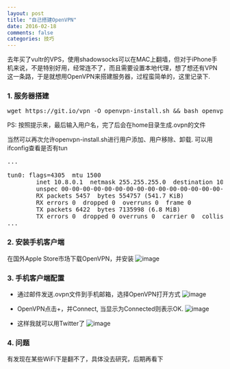```yaml
---
layout: post
title: "自己搭建OpenVPN"
date: 2016-02-18
comments: false
categories: 技巧
---
```


去年买了vultr的VPS，使用shadowsocks可以在MAC上翻墙，但对于iPhone手机来说，不是特别好用，经常连不了，而且需要设置本地代理，想了想还有VPN这一条路，于是就想用OpenVPN来搭建服务器，过程蛮简单的，这里记录下.

### 1. 服务器搭建
<pre>
wget https://git.io/vpn -O openvpn-install.sh && bash openvpn-install.sh
</pre>
PS: 按照提示来，最后输入用户名，完了后会在home目录生成.ovpn的文件

当然可以再次允许openvpn-install.sh进行用户添加、用户移除、卸载. 可以用ifconfig查看是否有tun
<pre>
...

tun0: flags=4305<UP,POINTOPOINT,RUNNING,NOARP,MULTICAST>  mtu 1500
        inet 10.8.0.1  netmask 255.255.255.0  destination 10.8.0.1
        unspec 00-00-00-00-00-00-00-00-00-00-00-00-00-00-00-00  txqueuelen 100  (UNSPEC)
        RX packets 5457  bytes 554757 (541.7 KiB)
        RX errors 0  dropped 0  overruns 0  frame 0
        TX packets 6422  bytes 7135998 (6.8 MiB)
        TX errors 0  dropped 0 overruns 0  carrier 0  collisions 0
...
</pre>

### 2. 安装手机客户端
在国外Apple Store市场下载OpenVPN，并安装
![image](http://7ximmr.com1.z0.glb.clouddn.com/openvpn-ios-1.PNG)

### 3. 手机客户端配置
* 通过邮件发送.ovpn文件到手机邮箱，选择OpenVPN打开方式
![image](http://7ximmr.com1.z0.glb.clouddn.com/openvpn-ios-2.PNG)

* OpenVPN点击+，并Connect, 当显示为Connected则表示OK. 
![image](http://7ximmr.com1.z0.glb.clouddn.com/openvpn-ios-3.PNG)

* 这样我就可以用Twitter了
![image](http://7ximmr.com1.z0.glb.clouddn.com/openvpn-ios-4.PNG)


### 4. 问题
有发现在某些WiFi下是翻不了，具体没去研究，后期再看下
